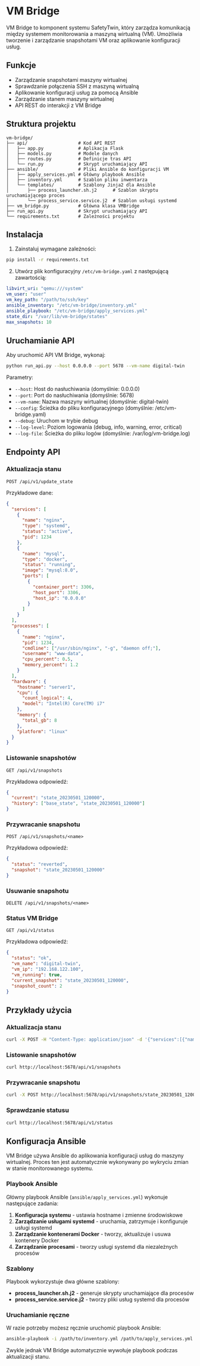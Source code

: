 # VM Bridge

VM Bridge to komponent systemu SafetyTwin, który zarządza komunikacją między systemem monitorowania a maszyną wirtualną (VM). Umożliwia tworzenie i zarządzanie snapshotami VM oraz aplikowanie konfiguracji usług.

## Funkcje

- Zarządzanie snapshotami maszyny wirtualnej
- Sprawdzanie połączenia SSH z maszyną wirtualną
- Aplikowanie konfiguracji usług za pomocą Ansible
- Zarządzanie stanem maszyny wirtualnej
- API REST do interakcji z VM Bridge

## Struktura projektu

```
vm-bridge/
├── api/                   # Kod API REST
│   ├── app.py             # Aplikacja Flask
│   ├── models.py          # Modele danych
│   ├── routes.py          # Definicje tras API
│   └── run.py             # Skrypt uruchamiający API
├── ansible/               # Pliki Ansible do konfiguracji VM
│   ├── apply_services.yml # Główny playbook Ansible
│   ├── inventory.yml      # Szablon pliku inwentarza
│   └── templates/         # Szablony Jinja2 dla Ansible
│       ├── process_launcher.sh.j2      # Szablon skryptu uruchamiającego proces
│       └── process_service.service.j2  # Szablon usługi systemd
├── vm_bridge.py           # Główna klasa VMBridge
├── run_api.py             # Skrypt uruchamiający API
└── requirements.txt       # Zależności projektu
```

## Instalacja

1. Zainstaluj wymagane zależności:

```bash
pip install -r requirements.txt
```

2. Utwórz plik konfiguracyjny `/etc/vm-bridge.yaml` z następującą zawartością:

```yaml
libvirt_uri: "qemu:///system"
vm_user: "user"
vm_key_path: "/path/to/ssh/key"
ansible_inventory: "/etc/vm-bridge/inventory.yml"
ansible_playbook: "/etc/vm-bridge/apply_services.yml"
state_dir: "/var/lib/vm-bridge/states"
max_snapshots: 10
```

## Uruchamianie API

Aby uruchomić API VM Bridge, wykonaj:

```bash
python run_api.py --host 0.0.0.0 --port 5678 --vm-name digital-twin
```

Parametry:
- `--host`: Host do nasłuchiwania (domyślnie: 0.0.0.0)
- `--port`: Port do nasłuchiwania (domyślnie: 5678)
- `--vm-name`: Nazwa maszyny wirtualnej (domyślnie: digital-twin)
- `--config`: Ścieżka do pliku konfiguracyjnego (domyślnie: /etc/vm-bridge.yaml)
- `--debug`: Uruchom w trybie debug
- `--log-level`: Poziom logowania (debug, info, warning, error, critical)
- `--log-file`: Ścieżka do pliku logów (domyślnie: /var/log/vm-bridge.log)

## Endpointy API

### Aktualizacja stanu

```
POST /api/v1/update_state
```

Przykładowe dane:
```json
{
  "services": [
    {
      "name": "nginx",
      "type": "systemd",
      "status": "active",
      "pid": 1234
    },
    {
      "name": "mysql",
      "type": "docker",
      "status": "running",
      "image": "mysql:8.0",
      "ports": [
        {
          "container_port": 3306,
          "host_port": 3306,
          "host_ip": "0.0.0.0"
        }
      ]
    }
  ],
  "processes": [
    {
      "name": "nginx",
      "pid": 1234,
      "cmdline": ["/usr/sbin/nginx", "-g", "daemon off;"],
      "username": "www-data",
      "cpu_percent": 0.5,
      "memory_percent": 1.2
    }
  ],
  "hardware": {
    "hostname": "server1",
    "cpu": {
      "count_logical": 4,
      "model": "Intel(R) Core(TM) i7"
    },
    "memory": {
      "total_gb": 8
    },
    "platform": "linux"
  }
}
```

### Listowanie snapshotów

```
GET /api/v1/snapshots
```

Przykładowa odpowiedź:
```json
{
  "current": "state_20230501_120000",
  "history": ["base_state", "state_20230501_120000"]
}
```

### Przywracanie snapshotu

```
POST /api/v1/snapshots/<name>
```

Przykładowa odpowiedź:
```json
{
  "status": "reverted",
  "snapshot": "state_20230501_120000"
}
```

### Usuwanie snapshotu

```
DELETE /api/v1/snapshots/<name>
```

### Status VM Bridge

```
GET /api/v1/status
```

Przykładowa odpowiedź:
```json
{
  "status": "ok",
  "vm_name": "digital-twin",
  "vm_ip": "192.168.122.100",
  "vm_running": true,
  "current_snapshot": "state_20230501_120000",
  "snapshot_count": 2
}
```

## Przykłady użycia

### Aktualizacja stanu

```bash
curl -X POST -H "Content-Type: application/json" -d '{"services":[{"name":"nginx","type":"systemd","status":"active"}],"processes":[],"hardware":{"hostname":"server1"}}' http://localhost:5678/api/v1/update_state
```

### Listowanie snapshotów

```bash
curl http://localhost:5678/api/v1/snapshots
```

### Przywracanie snapshotu

```bash
curl -X POST http://localhost:5678/api/v1/snapshots/state_20230501_120000
```

### Sprawdzanie statusu

```bash
curl http://localhost:5678/api/v1/status
```

## Konfiguracja Ansible

VM Bridge używa Ansible do aplikowania konfiguracji usług do maszyny wirtualnej. Proces ten jest automatycznie wykonywany po wykryciu zmian w stanie monitorowanego systemu.

### Playbook Ansible

Główny playbook Ansible (`ansible/apply_services.yml`) wykonuje następujące zadania:

1. **Konfiguracja systemu** - ustawia hostname i zmienne środowiskowe
2. **Zarządzanie usługami systemd** - uruchamia, zatrzymuje i konfiguruje usługi systemd
3. **Zarządzanie kontenerami Docker** - tworzy, aktualizuje i usuwa kontenery Docker
4. **Zarządzanie procesami** - tworzy usługi systemd dla niezależnych procesów

### Szablony

Playbook wykorzystuje dwa główne szablony:

- **process_launcher.sh.j2** - generuje skrypty uruchamiające dla procesów
- **process_service.service.j2** - tworzy pliki usług systemd dla procesów

### Uruchamianie ręczne

W razie potrzeby możesz ręcznie uruchomić playbook Ansible:

```bash
ansible-playbook -i /path/to/inventory.yml /path/to/apply_services.yml -e "config_file=/path/to/service_config.yaml"
```

Zwykle jednak VM Bridge automatycznie wywołuje playbook podczas aktualizacji stanu.
